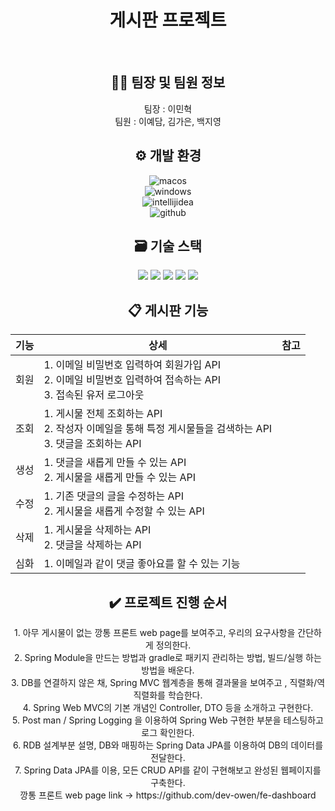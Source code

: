<div align=center><h1>게시판 프로젝트</h1></div>
<br>

<div align=center><h2>🧑‍💻 팀장 및 팀원 정보</h2>
  팀장 : 이민혁
  <br>
  팀원 : 이예담, 김가은, 백지영
</div>

<div align=center><h2>⚙ 개발 환경</h2></div>
<div align=center>
  <img alt="macos" src ="https://img.shields.io/badge/macos-000000.svg?&style=for-the-badge&logo=apple&logoColor=white"/>
  <br>
  <img alt="windows" src ="https://img.shields.io/badge/windows-0078D6.svg?&style=for-the-badge&logo=windows&logoColor=white"/>
  <br>
  <img alt="intellijidea" src ="https://img.shields.io/badge/intellijidea-000000.svg?&style=for-the-badge&logo=intellijidea&logoColor=white"/>
  
  <br>
  <img alt="github" src ="https://img.shields.io/badge/github-181717.svg?&style=for-the-badge&logo=github&logoColor=white"/>
  </div>

<div align=center><h2>🗃 기술 스택</h2><div>
<div align=center>
  <img src="https://img.shields.io/badge/java-007396?style=for-the-badge&logo=java&logoColor=white"> 
  <img src="https://img.shields.io/badge/spring-6DB33F?style=for-the-badge&logo=spring&logoColor=white">
  <img src="https://img.shields.io/badge/springboot-6DB33F?style=for-the-badge&logo=springboot&logoColor=white">
  <img src="https://img.shields.io/badge/mysql-4479A1?style=for-the-badge&logo=mysql&logoColor=white">
  <img src="https://img.shields.io/badge/gradle-02303A?style=for-the-badge&logo=gradle&logoColor=white">
</div>

<h2>📋 게시판 기능</h2>
<div align=center>
  
| 기능    | 상세    | 참고    |
|----|----|----|
|회원    |1. 이메일 비밀번호 입력하여 회원가입 API <br> 2. 이메일 비밀번호 입력하여 접속하는 API <br> 3. 접속된 유저 로그아웃<br>    |    |
|조회    |1. 게시물 전체 조회하는 API<br> 2. 작성자 이메일을 통해 특정 게시물들을 검색하는 API<br> 3. 댓글을 조회하는 API<br>    |    |
|생성    |1. 댓글을 새롭게 만들 수 있는 API<br> 2. 게시물을 새롭게 만들 수 있는 API<br> |    |
|수정    |1. 기존 댓글의 글을 수정하는 API <br> 2. 게시물을 새롭게 수정할 수 있는 API<br>     |    |
|삭제    |1. 게시물을 삭제하는 API <br> 2. 댓글을 삭제하는 API    |    | 
|심화    |1. 이메일과 같이 댓글 좋아요를 할 수 있는 기능 <br>    |    |
</div>

<div align=center><h2>✔️ 프로젝트 진행 순서 </h2><div>
<div align=center>
  1. 아무 게시물이 없는 깡통 프론트 web page를 보여주고, 우리의 요구사항을 간단하게 정의한다.<br>
  2. Spring Module을 만드는 방법과 gradle로 패키지 관리하는 방법, 빌드/실행 하는 방법을 배운다.<br>
  3. DB를 연결하지 않은 채, Spring MVC 웹계층을 통해 결과물을 보여주고 , 직렬화/역직렬화를 학습한다.<br>
  4. Spring Web MVC의 기본 개념인 Controller, DTO 등을 소개하고 구현한다.<br>
  5. Post man / Spring Logging  을 이용하여 Spring Web 구현한 부분을 테스팅하고 로그 확인한다.<br>
  6. RDB 설계부분 설명, DB와 매핑하는 Spring Data JPA를 이용하여 DB의 데이터를 전달한다.<br>
  7. Spring Data JPA를 이용, 모든 CRUD API를 같이 구현해보고 완성된 웹페이지를 구축한다.<br>
  깡통 프론트 web page link -> https://github.com/dev-owen/fe-dashboard
</div>
